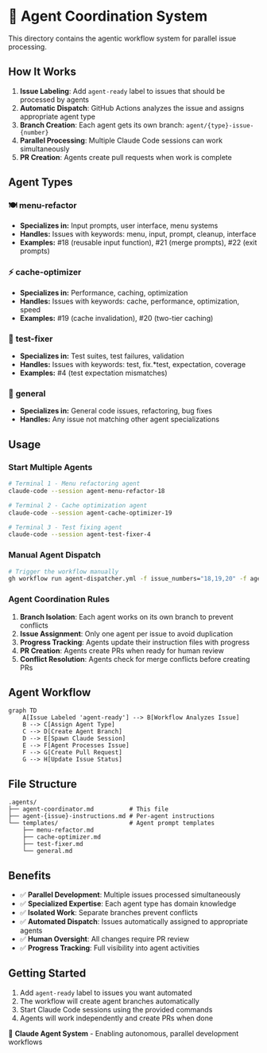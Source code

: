 # 🤖 Agent Coordination System

This directory contains the agentic workflow system for parallel issue processing.

## How It Works

1. **Issue Labeling**: Add `agent-ready` label to issues that should be processed by agents
2. **Automatic Dispatch**: GitHub Actions analyzes the issue and assigns appropriate agent type
3. **Branch Creation**: Each agent gets its own branch: `agent/{type}-issue-{number}`
4. **Parallel Processing**: Multiple Claude Code sessions can work simultaneously
5. **PR Creation**: Agents create pull requests when work is complete

## Agent Types

### 🍽️ **menu-refactor**
- **Specializes in:** Input prompts, user interface, menu systems
- **Handles:** Issues with keywords: menu, input, prompt, cleanup, interface
- **Examples:** #18 (reusable input function), #21 (merge prompts), #22 (exit prompts)

### ⚡ **cache-optimizer** 
- **Specializes in:** Performance, caching, optimization
- **Handles:** Issues with keywords: cache, performance, optimization, speed
- **Examples:** #19 (cache invalidation), #20 (two-tier caching)

### 🧪 **test-fixer**
- **Specializes in:** Test suites, test failures, validation
- **Handles:** Issues with keywords: test, fix.*test, expectation, coverage
- **Examples:** #4 (test expectation mismatches)

### 🔧 **general**
- **Specializes in:** General code issues, refactoring, bug fixes
- **Handles:** Any issue not matching other agent specializations

## Usage

### Start Multiple Agents
```bash
# Terminal 1 - Menu refactoring agent
claude-code --session agent-menu-refactor-18

# Terminal 2 - Cache optimization agent  
claude-code --session agent-cache-optimizer-19

# Terminal 3 - Test fixing agent
claude-code --session agent-test-fixer-4
```

### Manual Agent Dispatch
```bash
# Trigger the workflow manually
gh workflow run agent-dispatcher.yml -f issue_numbers="18,19,20" -f agent_type="auto"
```

### Agent Coordination Rules

1. **Branch Isolation**: Each agent works on its own branch to prevent conflicts
2. **Issue Assignment**: Only one agent per issue to avoid duplication
3. **Progress Tracking**: Agents update their instruction files with progress
4. **PR Creation**: Agents create PRs when ready for human review
5. **Conflict Resolution**: Agents check for merge conflicts before creating PRs

## Agent Workflow

```mermaid
graph TD
    A[Issue Labeled 'agent-ready'] --> B[Workflow Analyzes Issue]
    B --> C[Assign Agent Type]
    C --> D[Create Agent Branch]
    D --> E[Spawn Claude Session]
    E --> F[Agent Processes Issue]
    F --> G[Create Pull Request]
    G --> H[Update Issue Status]
```

## File Structure

```
.agents/
├── agent-coordinator.md          # This file
├── agent-{issue}-instructions.md # Per-agent instructions
└── templates/                    # Agent prompt templates
    ├── menu-refactor.md
    ├── cache-optimizer.md
    ├── test-fixer.md
    └── general.md
```

## Benefits

- ✅ **Parallel Development**: Multiple issues processed simultaneously
- ✅ **Specialized Expertise**: Each agent type has domain knowledge
- ✅ **Isolated Work**: Separate branches prevent conflicts
- ✅ **Automated Dispatch**: Issues automatically assigned to appropriate agents
- ✅ **Human Oversight**: All changes require PR review
- ✅ **Progress Tracking**: Full visibility into agent activities

## Getting Started

1. Add `agent-ready` label to issues you want automated
2. The workflow will create agent branches automatically
3. Start Claude Code sessions using the provided commands
4. Agents will work independently and create PRs when done

🤖 **Claude Agent System** - Enabling autonomous, parallel development workflows